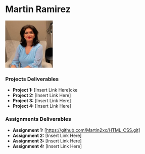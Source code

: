 # Martin Ramirez
<img src="./assets/Farnaz.jpeg" style="width:150px;"/>

### Projects Deliverables
- **Project 1:** [Insert Link Here]cke
- **Project 2:** [Insert Link Here]
- **Project 3:** [Insert Link Here]
- **Project 4:** [Insert Link Here]

### Assignments Deliverables
- **Assignment 1:** [https://github.com/Martin2xx/HTML_CSS.git] 
- **Assignment 2:** [Insert Link Here]
- **Assignment 3:** [Insert Link Here]
- **Assignment 4:** [Insert Link Here]




